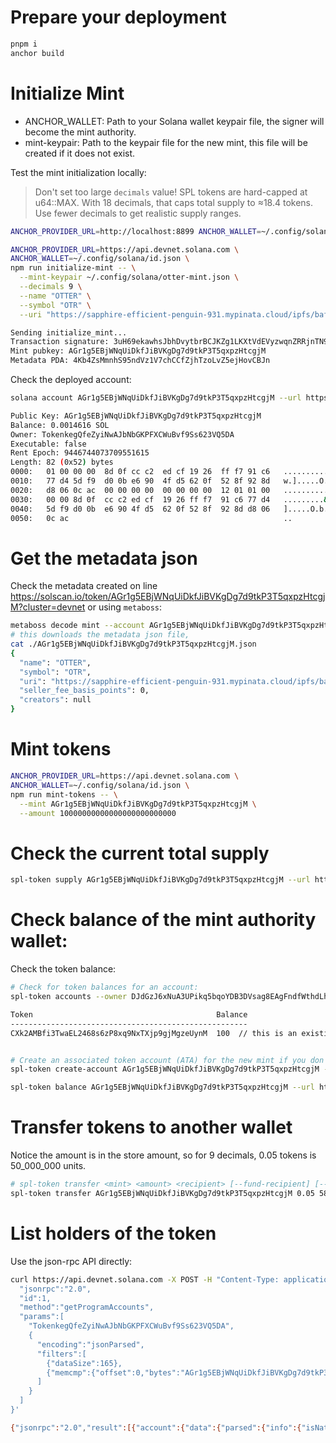 # Prepare your deployment

```bash
pnpm i
anchor build
```


# Initialize Mint

- ANCHOR_WALLET: Path to your Solana wallet keypair file, the signer will become the mint authority.
- mint-keypair: Path to the keypair file for the new mint, this file will be created if it does not exist.

Test the mint initialization locally:

> Don't set too large `decimals` value! SPL tokens are hard-capped at u64::MAX.
> With 18 decimals, that caps total supply to ≈18.4 tokens.
> Use fewer decimals to get realistic supply ranges.


```bash
ANCHOR_PROVIDER_URL=http://localhost:8899 ANCHOR_WALLET=~/.config/solana/id.json npm run initialize-mint -- --mint-keypair ~/.config/solana/otter-mint.json --decimals 9 --name OTTER --symbol OTR --uri https://example.com
```


```bash
ANCHOR_PROVIDER_URL=https://api.devnet.solana.com \
ANCHOR_WALLET=~/.config/solana/id.json \
npm run initialize-mint -- \
  --mint-keypair ~/.config/solana/otter-mint.json \
  --decimals 9 \
  --name "OTTER" \
  --symbol "OTR" \
  --uri "https://sapphire-efficient-penguin-931.mypinata.cloud/ipfs/bafkreia7k3l56pa64drdknd4lfneyze2iyfmtvbg6szrnabl6c7tbvm7qu"

Sending initialize_mint...
Transaction signature: 3uH69ekawhsJbhDvytbrBCJKZg1LKXtVdEVyzwqnZRRjnTN9uPMtYRX48tikgy3rsWuRGr174dpMFMADGWguci2z
Mint pubkey: AGr1g5EBjWNqUiDkfJiBVKgDg7d9tkP3T5qxpzHtcgjM
Metadata PDA: 4Kb4ZsMmnhS95ndVz1V7chCCfZjhTzoLvZ5ejHovCBJn
```

Check the deployed account:

```bash
solana account AGr1g5EBjWNqUiDkfJiBVKgDg7d9tkP3T5qxpzHtcgjM --url https://api.devnet.solana.com

Public Key: AGr1g5EBjWNqUiDkfJiBVKgDg7d9tkP3T5qxpzHtcgjM
Balance: 0.0014616 SOL
Owner: TokenkegQfeZyiNwAJbNbGKPFXCWuBvf9Ss623VQ5DA
Executable: false
Rent Epoch: 9446744073709551615
Length: 82 (0x52) bytes
0000:   01 00 00 00  8d 0f cc c2  ed cf 19 26  ff f7 91 c6   ...........&....
0010:   77 d4 5d f9  d0 0b e6 90  4f d5 62 0f  52 8f 92 8d   w.].....O.b.R...
0020:   d8 06 0c ac  00 00 00 00  00 00 00 00  12 01 01 00   ................
0030:   00 00 8d 0f  cc c2 ed cf  19 26 ff f7  91 c6 77 d4   .........&....w.
0040:   5d f9 d0 0b  e6 90 4f d5  62 0f 52 8f  92 8d d8 06   ].....O.b.R.....
0050:   0c ac                                                ..
```


# Get the metadata json 

Check the metadata created on line https://solscan.io/token/AGr1g5EBjWNqUiDkfJiBVKgDg7d9tkP3T5qxpzHtcgjM?cluster=devnet or using `metaboss`:

```bash
metaboss decode mint --account AGr1g5EBjWNqUiDkfJiBVKgDg7d9tkP3T5qxpzHtcgjM --rpc https://api.devnet.solana.com
# this downloads the metadata json file,
cat ./AGr1g5EBjWNqUiDkfJiBVKgDg7d9tkP3T5qxpzHtcgjM.json
{
  "name": "OTTER",
  "symbol": "OTR",
  "uri": "https://sapphire-efficient-penguin-931.mypinata.cloud/ipfs/bafkreia7k3l56pa64drdknd4lfneyze2iyfmtvbg6szrnabl6c7tbvm7qu",
  "seller_fee_basis_points": 0,
  "creators": null
}
```


# Mint tokens

```bash
ANCHOR_PROVIDER_URL=https://api.devnet.solana.com \
ANCHOR_WALLET=~/.config/solana/id.json \
npm run mint-tokens -- \
  --mint AGr1g5EBjWNqUiDkfJiBVKgDg7d9tkP3T5qxpzHtcgjM \
  --amount 10000000000000000000000000
```

# Check the current total supply

```bash
spl-token supply AGr1g5EBjWNqUiDkfJiBVKgDg7d9tkP3T5qxpzHtcgjM --url https://api.devnet.solana.com
```


# Check balance of the mint authority wallet:



Check the token balance:

```bash
# Check for token balances for an account:
spl-token accounts --owner DJdGzJ6xNuA3UPikq5bqoYDB3DVsag8EAgFndfWthdLh --url https://api.devnet.solana.com

Token                                         Balance
-----------------------------------------------------
CXk2AMBfi3TwaEL2468s6zP8xq9NxTXjp9gjMgzeUynM  100  // this is an existing token account, showing the mint address and the balance


# Create an associated token account (ATA) for the new mint if you don't have one already:
spl-token create-account AGr1g5EBjWNqUiDkfJiBVKgDg7d9tkP3T5qxpzHtcgjM --url https://api.devnet.solana.com

spl-token balance AGr1g5EBjWNqUiDkfJiBVKgDg7d9tkP3T5qxpzHtcgjM --url https://api.devnet.solana.com
```

# Transfer tokens to another wallet

Notice the amount is in the store amount, so for 9 decimals, 0.05 tokens is 50_000_000 units.


```bash
# spl-token transfer <mint> <amount> <recipient> [--fund-recipient] [--allow-unfunded-recipient]
spl-token transfer AGr1g5EBjWNqUiDkfJiBVKgDg7d9tkP3T5qxpzHtcgjM 0.05 58pDLP9LrRHfitc9eRCGwfi6Ed8eB2DFMPrtcnB9fwEf --fund-recipient --allow-unfunded-recipient
```

# List holders of the token

Use the json-rpc API directly:

```bash
curl https://api.devnet.solana.com -X POST -H "Content-Type: application/json" -d '{
  "jsonrpc":"2.0",
  "id":1,
  "method":"getProgramAccounts",
  "params":[
    "TokenkegQfeZyiNwAJbNbGKPFXCWuBvf9Ss623VQ5DA",
    {
      "encoding":"jsonParsed",
      "filters":[
        {"dataSize":165},
        {"memcmp":{"offset":0,"bytes":"AGr1g5EBjWNqUiDkfJiBVKgDg7d9tkP3T5qxpzHtcgjM"}}
      ]
    }
  ]
}'

{"jsonrpc":"2.0","result":[{"account":{"data":{"parsed":{"info":{"isNative":false,"mint":"AGr1g5EBjWNqUiDkfJiBVKgDg7d9tkP3T5qxpzHtcgjM","owner":"DJdGzJ6xNuA3UPikq5bqoYDB3DVsag8EAgFndfWthdLh","state":"initialized","tokenAmount":{"amount":"11950000000000000000","decimals":18,"uiAmount":11.95,"uiAmountString":"11.95"}},"type":"account"},"program":"spl-token","space":165},"executable":false,"lamports":2039280,"owner":"TokenkegQfeZyiNwAJbNbGKPFXCWuBvf9Ss623VQ5DA","rentEpoch":18446744073709551615,"space":165},"pubkey":"BRLBnKr3EgYrhCqgbtZB7atko5ZQTiRAwG7zd9nPMxFx"},{"account":{"data":{"parsed":{"info":{"isNative":false,"mint":"AGr1g5EBjWNqUiDkfJiBVKgDg7d9tkP3T5qxpzHtcgjM","owner":"58pDLP9LrRHfitc9eRCGwfi6Ed8eB2DFMPrtcnB9fwEf","state":"initialized","tokenAmount":{"amount":"50000000000000000","decimals":18,"uiAmount":0.05,"uiAmountString":"0.05"}},"type":"account"},"program":"spl-token","space":165},"executable":false,"lamports":2039280,"owner":"TokenkegQfeZyiNwAJbNbGKPFXCWuBvf9Ss623VQ5DA","rentEpoch":18446744073709551615,"space":165},"pubkey":"9hxnr7uzWPKh1E9Jj2H8MnSM3z4jjyjSjkUraZi1dHBc"}],"id":1}
```